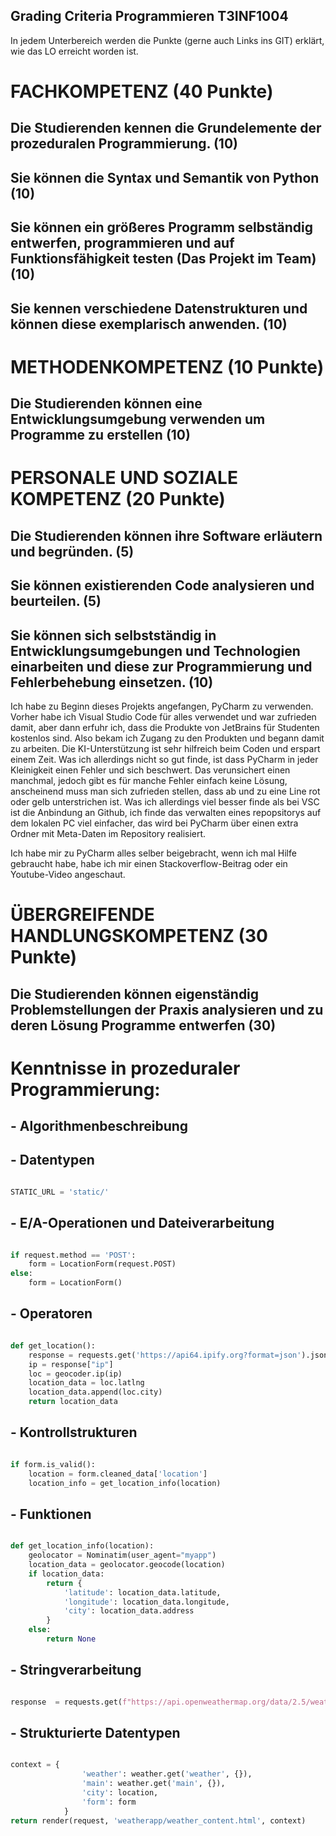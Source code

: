 <!-- https://github.com/skills/communicate-using-markdown -->

## Grading Criteria Programmieren T3INF1004

In jedem Unterbereich werden die Punkte (gerne auch Links ins GIT) erklärt, wie das LO erreicht worden ist.

# FACHKOMPETENZ (40 Punkte)

## Die Studierenden kennen die Grundelemente der prozeduralen Programmierung. (10)

<!-- Siehe Kenntnisse in prozeduraler Programmierung: zutreffendes wählen und beweisen-->

## Sie können die Syntax und Semantik von Python (10)

<!-- Eine Stelle aus ihrem Programmieren wählen auf die sie besonders stolz sind und begründen -->

## Sie können ein größeres Programm selbständig entwerfen, programmieren und auf Funktionsfähigkeit testen (Das Projekt im Team) (10)

<!-- Anhand von commits zeigen, wie sie im Projekt einen Beitrag geleistet haben-->

## Sie kennen verschiedene Datenstrukturen und können diese exemplarisch anwenden. (10)

<!-- Eine Stelle aus ihrem Programmieren wählen auf die sie besonders stolz sind und begründen -->

# METHODENKOMPETENZ (10 Punkte)

## Die Studierenden können eine Entwicklungsumgebung verwenden um Programme zu erstellen (10)

<!-- Beweise anbringen für Nutzen folgender Tools (können links, screenshots und screnncasts sein)-->

<!-- GIT -->

<!-- VSC -->

<!-- Codepilot -->

<!-- other -->

# PERSONALE UND SOZIALE KOMPETENZ (20 Punkte)

## Die Studierenden können ihre Software erläutern und begründen. (5)

<!-- You have helped someone else and taught something to a fellow student (get a support message from one person) -->

## Sie können existierenden Code analysieren und beurteilen. (5)

<!-- You have critiqued another group project. Link to your critique here (another wiki page on your git) and link the project -->

## Sie können sich selbstständig in Entwicklungsumgebungen und Technologien einarbeiten und diese zur Programmierung und Fehlerbehebung einsetzen. (10)

<!-- Which technology did you learn outside of the teacher given input -->
Ich habe zu Beginn dieses Projekts angefangen, PyCharm zu verwenden. Vorher habe ich Visual Studio Code für alles verwendet und war zufrieden damit, aber dann erfuhr ich, dass die Produkte von JetBrains für Studenten kostenlos sind. Also bekam ich Zugang zu den Produkten und begann damit zu arbeiten. Die KI-Unterstützung ist sehr hilfreich beim Coden und erspart einem Zeit. Was ich allerdings nicht so gut finde, ist dass PyCharm in jeder Kleinigkeit einen Fehler und sich beschwert. Das verunsichert einen manchmal, jedoch gibt es für manche Fehler einfach keine Lösung, anscheinend muss man sich zufrieden stellen, dass ab und zu eine Line rot oder gelb unterstrichen ist. Was ich allerdings viel besser finde als bei VSC ist die Anbindung an Github, ich finde das verwalten eines repopsitorys auf dem lokalen PC viel einfacher, das wird bei PyCharm über einen extra Ordner mit Meta-Daten im Repository realisiert.
<!-- Did you get help from someone in the classroom (get a support message here from the person who helped you) -->
Ich habe mir zu PyCharm alles selber beigebracht, wenn ich mal Hilfe gebraucht habe, habe ich mir einen Stackoverflow-Beitrag oder ein Youtube-Video angeschaut.

# ÜBERGREIFENDE HANDLUNGSKOMPETENZ (30 Punkte)

## Die Studierenden können eigenständig Problemstellungen der Praxis analysieren und zu deren Lösung Programme entwerfen (30)

<!-- Which parts of your project are you proud of and why (describe, analyse, link) -->

<!-- Where were the problems with your implementation, timeline, functionality, team management (describe, analyse, reflect from past to future, link if relevant) -->

# Kenntnisse in prozeduraler Programmierung:

## - Algorithmenbeschreibung

## - Datentypen

```python

STATIC_URL = 'static/'

```

## - E/A-Operationen und Dateiverarbeitung

```python

if request.method == 'POST':
    form = LocationForm(request.POST)
else:
    form = LocationForm()

```

## - Operatoren

```python

def get_location():
    response = requests.get('https://api64.ipify.org?format=json').json()   
    ip = response["ip"]
    loc = geocoder.ip(ip)
    location_data = loc.latlng
    location_data.append(loc.city)
    return location_data

```

## - Kontrollstrukturen

```python

if form.is_valid():
    location = form.cleaned_data['location']
    location_info = get_location_info(location)

```

## - Funktionen

```python

def get_location_info(location):
    geolocator = Nominatim(user_agent="myapp")
    location_data = geolocator.geocode(location)
    if location_data:
        return {
            'latitude': location_data.latitude,
            'longitude': location_data.longitude,
            'city': location_data.address
        }
    else:
        return None

```

## - Stringverarbeitung

```python

response  = requests.get(f"https://api.openweathermap.org/data/2.5/weather?lat={lat}&lon={lon}&appid={Key}&units=metric").json()

```

## - Strukturierte Datentypen

```python

context = {
                'weather': weather.get('weather', {}),
                'main': weather.get('main', {}),
                'city': location,
                'form': form
            }
return render(request, 'weatherapp/weather_content.html', context)

```
